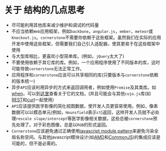 # 关于 结构的几点思考

* 尽可能利用其他库来减少维护和调试的代码量
* 不应当依赖`Web`应用框架，例如`backbone`，`angular.js`，`ember`，`meteor`或`Knockout.js`。`cornerstone`不需要你依赖于这些框架。虽然我们在实际的应用开发中使用这些框架，但需要我们自己引入适配器，使其更易于在这些框架中使用
* 与大型库相比，更喜欢小型简单库。(例如，`jQuery`太大了) 
* 不要使用依赖于其它库的库。例如，一个应用程序使用了不同版本的库，这时可能导致`cornerstone`无法正常工作。
* 应用程序和`cornerstone`应该可以共享相同的库(只要版本与`cornerstone`依赖的版本统一)
* 异步`API`应该利用异步的方式来返回调用者，例如使用`Promise`及其类库。如[when](https://github.com/cujojs/when)，可以到[这里](https://github.com/cujojs/when/wiki)查看关于它的文档，(并且可能会与其他`cujo.js`库(如[REST](https://github.com/cujojs/rest)和[curl](https://github.com/cujojs/curl)一起使用) 
* `API`应该提供医学影像的简化视图数据，使开发人员更容易使用。例如，像素数据可以以模态单元(例如，`Hounsfield`表示`ct`)返回，这样开发人员就不必处理`rescale slope/intercept`等医学影像相关数据，这些总被`cornerstone`预先处理了。对于彩色图像，总是以`RGB`的形式返回。
* `Cornerstone`应该避免通过正确使用[javascript module pattern](http://www.adequatelygood.com/JavaScript-Module-Pattern-In-Depth.html)来避免污染全局名称空间。与其他javascript模块设计(如[AMD](https://en.wikipedia.org/wiki/Asynchronous_module_definition)和[CommonJS](http://wiki.commonjs.org/wiki/CommonJS))的集成应该是可能的，但不是必需的。
